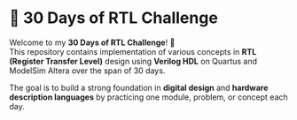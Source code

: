 # 🚀 30 Days of RTL Challenge

Welcome to my **30 Days of RTL Challenge**! 🚀  
This repository contains implementation of  various concepts in **RTL (Register Transfer Level)** design using **Verilog HDL** on Quartus and ModelSim Altera over the span of 30 days.  

The goal is to build a strong foundation in **digital design** and **hardware description languages** by practicing one module, problem, or concept each day.
